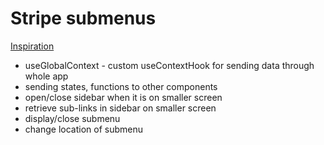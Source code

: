 # Stripe submenus

[Inspiration](https://stripe.com/)

- useGlobalContext - custom useContextHook for sending data through whole app
- sending states, functions to other components
- open/close sidebar when it is on smaller screen
- retrieve sub-links in sidebar on smaller screen
- display/close submenu
- change location of submenu
